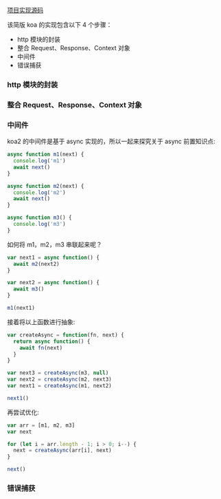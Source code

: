 [项目实现源码](https://github.com/MuYunyun/blog/tree/master/BasicSkill/node/koa)

该简版 koa 的实现包含以下 4 个步骤：

* http 模块的封装
* 整合 Request、Response、Context 对象
* 中间件
* 错误捕获

### http 模块的封装

### 整合 Request、Response、Context 对象

### 中间件

koa2 的中间件是基于 async 实现的，所以一起来探究关于 async 前置知识点:

```js
async function m1(next) {
  console.log('m1')
  await next()
}

async function m2(next) {
  console.log('m2')
  await next()
}

async function m3() {
  console.log('m3')
}
```

如何将 m1，m2，m3 串联起来呢？

```js
var next1 = async function() {
  await m2(next2)
}

var next2 = async function() {
  await m3()
}

m1(next1)
```

接着将以上函数进行抽象:

```js
var createAsync = function(fn, next) {
  return async function() {
    await fn(next)
  }
}

var next3 = createAsync(m3, null)
var next2 = createAsync(m2, next3)
var next1 = createAsync(m1, next2)

next1()
```

再尝试优化:

```js
var arr = [m1, m2, m3]
var next

for (let i = arr.length - 1; i > 0; i--) {
  next = createAsync(arr[i], next)
}

next()
```

### 错误捕获
